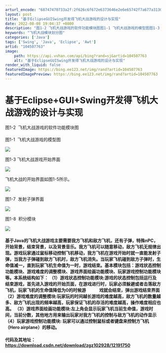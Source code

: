 ```yaml
---
arturl_encode: "68747470733a2f:2f626c6f672e6373646e2e6e65742f7a677a3130323932382f:61727469636c652f64657461696c732f313034353037373633"
layout: post
title: "基于EclipseGUISwing开发得飞机大战游戏的设计与实现"
date: 2022-08-08 19:04:37 +0800
description: "图1-2 飞机大战游戏的软件功能模块图图1-1 飞机大战游戏的模型图图1-3 飞机大战游戏开始界面飞"
keywords: "飞机大战模块划分图"
categories: ['Java']
tags: ['Swing', 'Java', 'Eclipse', 'Awt']
artid: "104507763"
image:
    path: https://api.vvhan.com/api/bing?rand=sj&artid=104507763
    alt: "基于EclipseGUISwing开发得飞机大战游戏的设计与实现"
render_with_liquid: false
featuredImage: https://bing.ee123.net/img/rand?artid=104507763
featuredImagePreview: https://bing.ee123.net/img/rand?artid=104507763
---
```


# 基于Eclipse+GUI+Swing开发得飞机大战游戏的设计与实现

图1-2  飞机大战游戏的软件功能模块图

#### 

图1-1  飞机大战游戏的模型图

![](https://i-blog.csdnimg.cn/blog_migrate/a036aca7067fad8d59b86454cdb0125a.png)

图1-3 飞机大战游戏开始界面

![](https://i-blog.csdnimg.cn/blog_migrate/660d6d154eaeb863d19e09abb92853f1.png)

飞机大战的开始界面如图1-5所示。

![](https://i-blog.csdnimg.cn/blog_migrate/a249beffafba5e896148f7d253636e44.png)

图1-7  发射子弹界面

![](https://i-blog.csdnimg.cn/blog_migrate/4897a07303e2d3b43b42b514a0f0ec28.png)

图1-8  积分模块

![](https://i-blog.csdnimg.cn/blog_migrate/d3d7a2a97d7aab7ec6d43abb1e2bda69.png)

#### 基于Java的飞机大战游戏主要需要我方飞机和敌方飞机，还有子弹，特殊nPC，开始背景，结束背景，以及背景音乐。我方飞机可以随意移动，敌方飞机无规律出现。游戏玩家通过鼠标移动控制飞机移动，我方飞机在游戏开始时就一直能发射子弹，当我方子弹碰到敌方飞机时，敌方飞机消失。当玩家飞机碰到敌方子弹时，生命值减一，直到玩家飞机生命值为一时，游戏结束。基本模块包括：游戏状态控制功能模块、游戏难度的调整模块、游戏界面绘画功能模块、玩家游戏控制功能模块等。本系统结构如下： （1）游戏状态控制功能模块:游戏的状态控制包括运行及结束游戏，首先进入游戏的开始页面，在游戏进行时，玩家必须躲避或者击落敌方飞机，玩家飞机的生命值降低为0的时候游             戏就会结束，弹出游戏结束界面 （2）游戏难度的调整模块:玩家玩的时间越长游戏的难度越高，敌方飞机的数量越多、敌方飞机出现的频率越高，玩家保证飞机的存活的难度越高，操作难度相应也高。 （3）游戏界面绘画功能模块:左上角会显示玩家飞机当前生命值，游戏时间，当前分数，其他地方用来输出玩家对我方飞机的控制与敌方飞机的动作显示 （4）玩家游戏控制功能模块: 玩家可以通过控制鼠标或者键盘来控制方飞机（Hero airplane）的移动。

#### 代码及其地址： <https://download.csdn.net/download/zgz102928/12191750>